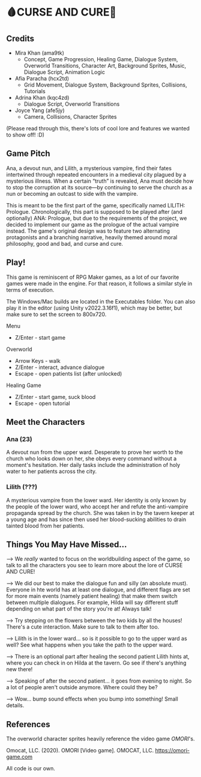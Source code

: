 # 🩸CURSE AND CURE💉

## Credits
- Mira Khan (ama9tk)
    - Concept, Game Progression, Healing Game, Dialogue System, Overworld Transitions, Character Art, Background Sprites, Music, Dialogue Script, Animation Logic
- Afia Paracha (hcx2td)
    - Grid Movement, Dialogue System, Background Sprites, Collisions, Tutorials
- Adrina Khan (kqc4zd)
    - Dialogue Script, Overworld Transitions
- Joyce Yang (afe5jy)
    - Camera, Collisions, Character Sprites 

(Please read through this, there's lots of cool lore and features we wanted to show off! :D)

## Game Pitch

Ana, a devout nun, and Lilith, a mysterious vampire, find their fates intertwined through repeated encounters in a medieval city plagued by a mysterious illness. When a certain “truth” is revealed, Ana must decide how to stop the corruption at its source—by continuing to serve the church as a nun or becoming an outcast to side with the vampire.

This is meant to be the first part of the game, specifically named LILITH: Prologue. Chronologically, this part is supposed to be played after (and optionally) ANA: Prologue, but due to the requirements of the project, we decided to implement our game as the prologue of the actual vampire instead. The game's original design was to feature two alternating protagonists and a branching narrative, heavily themed around moral philosophy, good and bad, and curse and cure.

## Play!

This game is reminiscent of RPG Maker games, as a lot of our favorite games were made in the engine. For that reason, it follows a similar style in terms of execution.

The Windows/Mac builds are located in the Executables folder. You can also play it in the editor (using Unity v2022.3.16f1), which may be better, but make sure to set the screen to 800x720.

Menu
- Z/Enter - start game

Overworld
- Arrow Keys - walk
- Z/Enter - interact, advance dialogue
- Escape - open patients list (after unlocked)

Healing Game
- Z/Enter - start game, suck blood
- Escape - open tutorial

## Meet the Characters

### Ana (23)
A devout nun from the upper ward. Desperate to prove her worth to the church who looks down on her, she obeys every command without a moment's hesitation. Her daily tasks include the administration of holy water to her patients across the city.

### Lilith (???)
A mysterious vampire from the lower ward. Her identity is only known by the people of the lower ward, who accept her and refute the anti-vampire propaganda spread by the church. She was taken in by the tavern keeper at a young age and has since then used her blood-sucking abilities to drain tainted blood from her patients.

## Things You May Have Missed...
--> We *really* wanted to focus on the worldbuilding aspect of the game, so talk to all the characters you see to learn more about the lore of CURSE AND CURE!

--> We did our best to make the dialogue fun and silly (an absolute must). Everyone in hte world has at least one dialogue, and different flags are set for more main events (namely patient healing) that make them switch between multiple dialogues. For example, Hilda will say different stuff depending on what part of the story you're at! Always talk!

--> Try stepping on the flowers between the two kids by all the houses! There's a cute interaction. Make sure to talk to them after too.

--> Lilith is in the lower ward... so is it possible to go to the upper ward as well? See what happens when you take the path to the upper ward.

--> There is an optional part after healing the second patient Lilith hints at, where you can check in on Hilda at the tavern. Go see if there's anything new there!

--> Speaking of after the second patient... it goes from evening to night. So a lot of people aren't outside anymore. Where could they be?

--> Wow... bump sound effects when you bump into something! Small details.

## References
The overworld character sprites heavily reference the video game *OMORI*'s.

Omocat, LLC. (2020). OMORI [Video game]. OMOCAT, LLC. https://omori-game.com

All code is our own.


